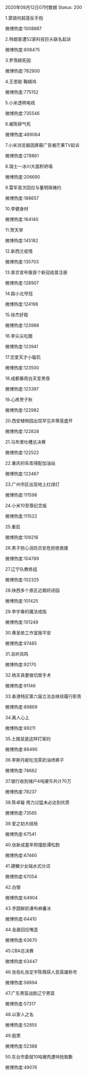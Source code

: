 2020年08月12日07时数据
Status: 200

1.窦骁何超莲反手抱

微博热度:1008887

2.特朗普遭52家科技巨头联名起诉

微博热度:808475

3.罗霈颖死因

微博热度:782900

4.王思聪 鞠婧祎

微博热度:775152

5.小米透明电视

微博热度:735546

6.被陈婷气死

微博热度:489084

7.小米浏览器因屏蔽广告被芒果TV起诉

微博热度:278861

8.瑞士一冰川大面积坍塌

微博热度:206690

9.雷军首次回应与董明珠赌约

微博热度:188657

10.李健身材

微博热度:164140

11.贺天举

微博热度:145182

12.新西兰疫情

微博热度:135703

13.普京宣布俄首个新冠疫苗注册

微博热度:128907

14.路小北夺冠

微博热度:124198

15.徐杰好稳

微博热度:123988

16.李尖尖吃醋

微博热度:123941

17.恋爱天才小璇玑

微博热度:123500

18.成都暴雨白天变黑夜

微博热度:123397

19.心疼贺子秋

微博热度:122982

20.西安植物园出现罕见并蒂莲盛开

微博热度:122828

21.马布里吐槽总决赛

微博热度:122522

22.重庆的车库得配加油站

微博热度:122467

23.广州市区出现地上红绿灯

微博热度:111598

24.小米10至尊纪念版

微博热度:111522

25.重启

微博热度:109216

26.男子担心消防员安危拒绝救援

微博热度:104789

27.辽宁队教练组

微博热度:102325

28.陕西多个景区近期将闭园

微博热度:101425

29.李宇春的魔法戒指

微博热度:101249

30.黄圣依工作室报平安

微博热度:97485

31.且听凤鸣

微博热度:92170

32.杨天真要做切胃手术

微博热度:91146

33.香港特区第六届立法会继续履行职责

微博热度:89869

34.离人心上

微博热度:89211

35.土拨鼠是这样打架的

微博热度:86490

36.李斯丹妮吃泡芙奶油喷裤子

微博热度:78682

37.银行收到储户4吨硬币共计70万

微博热度:78237

38.陈卓璇 用力过猛未必达到优质

微博热度:73565

39.爱之初大结局

微博热度:67541

40.张新成童年照撞脸谭松韵

微博热度:67460

41.硬糖少女端水式分词

微博热度:67054

42.白银

微博热度:64904

43.芋圆鲜奶瀑布麻薯冰

微博热度:64410

44.金晨回应嘴歪

微博热度:63670

45.CBA总决赛

微博热度:63447

46.张伯礼张定宇陈薇获人民英雄称号

微博热度:58694

47.广东男篮战胜辽宁男篮

微博热度:57317

48.以家人之名

微博热度:52855

49.股票

微博热度:52388

50.东台市委就10吨猪肉遭哄抢致歉

微博热度:49076

